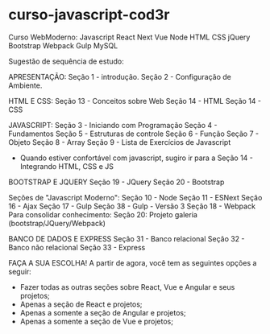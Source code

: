# curso-javascript-cod3r
Curso WebModerno: Javascript React Next Vue Node HTML CSS jQuery Bootstrap Webpack Gulp MySQL

Sugestão de sequência de estudo:

APRESENTAÇÃO:
Seção 1 - introdução.
Seção 2 - Configuração de Ambiente.

HTML E CSS:
Seção 13 - Conceitos sobre Web
Seção 14 - HTML
Seção 14 - CSS

JAVASCRIPT:
Seção 3 - Iniciando com Programação
Seção 4 - Fundamentos
Seção 5 - Estruturas de controle
Seção 6 - Função
Seção 7 - Objeto
Seção 8 - Array
Seção 9 - Lista de Exercícios de Javascript

* Quando estiver confortável com javascript, sugiro ir para a Seção 14 - Integrando HTML, CSS e JS

BOOTSTRAP E JQUERY
Seção 19 - JQuery
Seção 20 - Bootstrap


Seções de "Javascript Moderno":
Seção 10 - Node
Seção 11 - ESNext
Seção 16 - Ajax
Seção 17 - Gulp
Seção 38 - Gulp - Versão 3
Seção 18 - Webpack
Para consolidar conhecimento: Seção 20: Projeto galeria (bootstrap/JQuery/Webpack)

BANCO DE DADOS E EXPRESS
Seção 31 - Banco relacional
Seção 32 - Banco não relacional
Seção 33 - Express

FAÇA A SUA ESCOLHA!
A partir de agora, você tem as seguintes opções a seguir:

- Fazer todas as outras seções sobre React, Vue e Angular e seus projetos;
- Apenas a seção de React e projetos;
- Apenas a somente a seção de Angular e projetos;
- Apenas a somente a seção de Vue e projetos;
